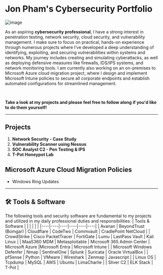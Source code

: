 # Jon Pham's Cybersecurity Portfolio 
![image](https://github.com/user-attachments/assets/e77073df-c6d2-4738-a536-d3c94149de7c)

As an aspiring **cybersecurity professional**, I have a strong interest in penetration testing, network security, cloud security, and vulnerability management. I make sure to focus on practical, hands-on experience through numerous projects where I’ve developed a deep understanding of identifying, exploiting, and securing vulnerabilities within systems and networks. My journey includes creating and simulating cyberattacks, as well as deploying defensive measures like firewalls, IDS/IPS systems, and network monitoring tools. I am currently also working on an on-premises to Microsoft Azure cloud migration project, where I design and implement Microsoft Intune policies to secure all corporate endpoints and establish automated configurations for streamlined management. 

</br>

**Take a look at my projects and please feel free to follow along if you'd like to do them yourself!**

---

## Projects 
1. **Network Security - Case Study**
2. **Vulnerability Scanner using Nessus**
3. **SOC Analyst C2 - Pen Testing & IPS**
4. **T-Pot Honeypot Lab**

## Microsoft Azure Cloud Migration Policies
* Windows Ring Updates

---

## 🛠 Tools & Software
The following tools and security software are fundamental to my projects and utilized in my daily professional duties and responsibilities:
| Tools & Software |  |  |  |  |  |
|----|----|----|----|----|----|
| Avanan | BeyondTrust (Bomgar) | Cloudflare | CodeTwo | Commvault | CradlePoint NetCloud |
| CrowdStrike | Cisco PacketTracer | FortiGate | Lumu | LastPass Vault | Kali Linux |
| MaaS360 MDM | Metasploitable | Microsoft 365 Admin Center | Microsoft Azure |Microsoft Entra | Microsoft Intune |
| Microsoft Windows Defenfer | Nmap | SentinelOne | Splunk | Suricata | Oracle VirtualBox |
| pfSense | Python | VMware | Wireshark | Zenmap | Javascript |
| Linux OS | Tcpdump | MySQL | AWS | Ubuntu | LimaCharlie |
| Sliver C2 | ELK Stack | T-Pot |
